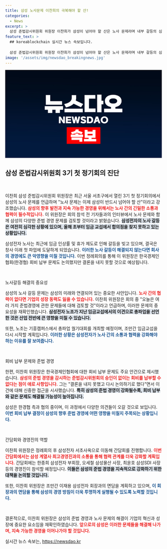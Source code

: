 ```yaml
---
title: 삼성 노사문제 이찬희의 극복해야 할 산!
categories:
  - News
excerpt: >
  삼성 준법감시위원회 위원장 이찬희가 삼성이 넘어야 할 산은 노사 문제라며 내부 갈등의 심각성을 강조했다. 노조는 총파업 중이며, 회비 납부 논의를 다시 해야 하는 상황이 벌어졌다. 삼성의 미래가 걸린 이 회의의 결과는?
feature_text: >
  ## koreablockchain 실시간 뉴스 속보입니다.

  삼성 준법감시위원회 위원장 이찬희가 삼성이 넘어야 할 산은 노사 문제라며 내부 갈등의 심각성을 강조했다. 노조는 총파업 중이며, 회비 납부 논의를 다시 해야 하는 상황이 벌어졌다. 삼성의 미래가 걸린 이 회의의 결과는?
image: '/assets/img/newsdao_breakingnews.jpg'
---
```


<p><img src="/assets/img/newsdao_breakingnews.jpg" alt="koreablockchain 속보" /></p>

<h2 data-ke-size="size26">삼성 준법감시위원회 3기 첫 정기회의 진단</h2>

<p data-ke-size="size16">&nbsp;</p>

<p>이찬희 삼성 준법감시위원회 위원장은 최근 서울 서초구에서 열린 3기 첫 정기회의에서 삼성의 노사 문제를 언급하며 "노사 문제는 이제 삼성이 반드시 넘어야 할 산"이라고 강조했습니다. <b><span style="color: #ee2323;">삼성의 향후 발전과 지속 가능한 경영을 위해서는 노사 간의 긴밀한 소통과 협력이 필수적입니다.</span></b> 이 위원장은 회의 참석 전 기자들과의 인터뷰에서 노사 문제와 함께 삼성의 다양한 준법 경영 문제를 검토할 것이라고 밝혔습니다. <b><span style="background-color: #21538527;">삼성전자의 노사 갈등은 여전히 심각한 상황에 있으며, 올해 초부터 임금 교섭에서 합의점을 찾지 못하고 있는 상황입니다.</span></b> </p>

<p>삼성전자 노사는 최근에 임금 인상률 및 휴가 제도로 인해 갈등을 빚고 있으며, 결국은 창사 이래 첫 파업에 도달하게 되었습니다. <b><span style="color: #1a5490;">이러한 노사 갈등이 해결되지 않는다면 회사의 경영에도 큰 악영향을 미칠 것입니다.</span></b> 이번 정례회의를 통해 이 위원장은 한국경제인협회(한경협) 회비 납부 문제도 논의했지만 결론을 내지 못할 것으로 예상됩니다. </p>

<p data-ke-size="size16">&nbsp;</p>

<p>노사갈등 해결의 중요성</p>

<p>삼성의 노사 갈등 문제는 삼성의 미래와 연결되어 있는 중요한 사안입니다. <b><span style="color: #ee2323;">노사 간의 협력이 없다면 기업의 성장 동력도 잃을 수 있습니다.</span></b> 이찬희 위원장은 회의 중 "오늘은 여러 가지 준법경영에 관한 문제들에 대해 검토할 것"이라고 언급하며, 이러한 문제의 중요성을 재확인했습니다. <b><span style="background-color: #21538527;">삼성전자 노조가 지난 임금교섭에서의 이견으로 총파업을 선언한 것은 산업 전반에 큰 영향을 미칠 수 있습니다.</span></b> </p>

<p>또한, 노조는 기흥캠퍼스에서 총파업 궐기대회를 개최할 예정이며, 조만간 임금교섭을 다시 시작할 계획입니다. <b><span style="color: #1a5490;">이러한 상황은 삼성전자가 노사 간의 소통과 협력을 강화해야 하는 이유를 잘 보여줍니다.</span></b> </p>

<p data-ke-size="size16">&nbsp;</p>

<p>회비 납부 문제와 준법 경영</p>

<p>한편, 이찬희 위원장은 한국경제인협회에 대한 회비 납부 문제도 주요 안건으로 제시했습니다. <b><span style="color: #ee2323;">삼성의 준법 경영을 감시하는 준법감시위원회의 승인이 없이는 회비를 납부할 수 없다는 점이 애로 사항입니다.</span></b> 그는 "결론을 내지 못했고 다시 논의하기로 했다"면서 이 건에 대해 신중한 접근을 시사했습니다. <b><span style="background-color: #21538527;">특히 삼성의 준법 경영이 강화될수록, 회비 납부와 같은 문제도 해결될 가능성이 높아집니다.</span></b></p>

<p>삼성은 한경협 측과 협의 중이며, 이 과정에서 다양한 의견들이 오갈 것으로 보입니다. <b><span style="color: #1a5490;">이번 회비 납부 결정이 삼성의 향후 준법 경영에 어떤 영향을 미칠지 주목되는 상황입니다.</span></b></p>

<p data-ke-size="size16">&nbsp;</p>

<p>간담회와 경영진의 역할</p>

<p>이찬희 위원장은 정례회의 후 삼성전자 서초사옥으로 이동해 간담회를 진행합니다. <b><span style="color: #ee2323;">이번 간담회에서는 삼성 계열사 최고경영진과의 소통을 통해 협력 관계를 더욱 강화할 계획입니다.</span></b> 간담회에는 한종희 삼성전자 부회장, 오세철 삼성물산 사장, 최윤호 삼성SDI 사장 등의 경영진이 참석할 예정입니다. <b><span style="background-color: #21538527;">이들은 삼성의 준법 경영을 지속적으로 강화하기 위한 대책을 논의할 것입니다.</span></b></p>

<p>또한, 이찬희 위원장은 조만간 이재용 삼성전자 회장과의 면담을 계획하고 있으며, <b><span style="color: #1a5490;">이 회장과의 면담을 통해 삼성의 경영 방침이 더욱 투명하게 실행될 수 있도록 노력할 것입니다.</span></b> </p>

<p data-ke-size="size16">&nbsp;</p>

<p>결론적으로, 이찬희 위원장은 삼성의 준법 경영과 노사 문제의 해결이 기업의 혁신과 성장에 중요한 요소임을 재확인하였습니다. <b><span style="color: #ee2323;">앞으로의 삼성은 이러한 문제들을 해결해 나가며, 지속 가능한 경영을 이어나가야 할 것입니다.</span></b> </p>
실시간 뉴스 속보는, <a href="https://newsdao.kr" rel="dofollow">https://newsdao.kr</a>


